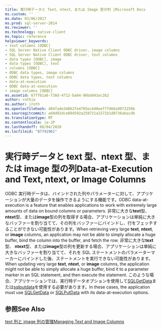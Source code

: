 ```yaml
---
title: 実行時データと Text、ntext、または Image 型の列 |Microsoft Docs
ms.custom: ''
ms.date: 03/06/2017
ms.prod: sql-server-2014
ms.reviewer: ''
ms.technology: native-client
ms.topic: reference
helpviewer_keywords:
- text columns [ODBC]
- SQL Server Native Client ODBC driver, image columns
- SQL Server Native Client ODBC driver, text columns
- data types [ODBC], image
- data types [ODBC], text
- columns [ODBC]
- ODBC data types, image columns
- ODBC data types, text columns
- data-at-execution
- ODBC data-at-execution
- image columns [ODBC]
ms.assetid: 67ffb1a6-f38d-4712-ba64-96bdd41ec2b2
author: rothja
ms.author: jroth
ms.openlocfilehash: 404fade34862fe4705ec440eef7f466a9073250b
ms.sourcegitcommit: ad4d92dce894592a259721a1571b1d8736abacdb
ms.translationtype: MT
ms.contentlocale: ja-JP
ms.lasthandoff: 08/04/2020
ms.locfileid: "87741961"
---
```

# <a name="data-at-execution-and-text-ntext-or-image-columns"></a><span data-ttu-id="3c21d-102">実行時データと text 型、ntext 型、または image 型の列</span><span class="sxs-lookup"><span data-stu-id="3c21d-102">Data-at-Execution and Text, ntext, or Image Columns</span></span>
  <span data-ttu-id="3c21d-103">ODBC 実行時データは、バインドされた列やパラメーターに対して、アプリケーションが大量のデータを操作できるようにする機能です。</span><span class="sxs-lookup"><span data-stu-id="3c21d-103">ODBC data-at-execution is a feature that enables applications to work with extremely large amounts of data on bound columns or parameters.</span></span> <span data-ttu-id="3c21d-104">非常に大きな**text**型、 **ntext**型、または**image**型の列を取得する場合、アプリケーションは単純に大きなバッファーを割り当てて、その列をバッファーにバインドし、行をフェッチすることができない可能性があります。</span><span class="sxs-lookup"><span data-stu-id="3c21d-104">When retrieving very large **text**, **ntext**, or **image** columns, an application may not be able to simply allocate a huge buffer, bind the column into the buffer, and fetch the row.</span></span> <span data-ttu-id="3c21d-105">非常に大きな**text**型、 **ntext**型、または**image**型の列を更新する場合、アプリケーションは単純に大きなバッファーを割り当てて、それを SQL ステートメントのパラメーターマーカーにバインドした後、ステートメントを実行できない可能性があります。</span><span class="sxs-lookup"><span data-stu-id="3c21d-105">When updating very large **text**, **ntext**, or **image** columns, the application might not be able to simply allocate a huge buffer, bind it to a parameter marker in an SQL statement, and then execute the statement.</span></span> <span data-ttu-id="3c21d-106">このような場合、アプリケーションでは、実行時データオプションを使用して[SQLGetData](../native-client-odbc-api/sqlgetdata.md)または[sqlputdata](../native-client-odbc-api/sqlputdata.md)を使用する必要があります。</span><span class="sxs-lookup"><span data-stu-id="3c21d-106">In these cases, the application must use [SQLGetData](../native-client-odbc-api/sqlgetdata.md) or [SQLPutData](../native-client-odbc-api/sqlputdata.md) with its data-at-execution options.</span></span>  
  
## <a name="see-also"></a><span data-ttu-id="3c21d-107">参照</span><span class="sxs-lookup"><span data-stu-id="3c21d-107">See Also</span></span>  
 [<span data-ttu-id="3c21d-108">text 列と image 列の管理</span><span class="sxs-lookup"><span data-stu-id="3c21d-108">Managing Text and Image Columns</span></span>](managing-text-and-image-columns.md)  
  
  
